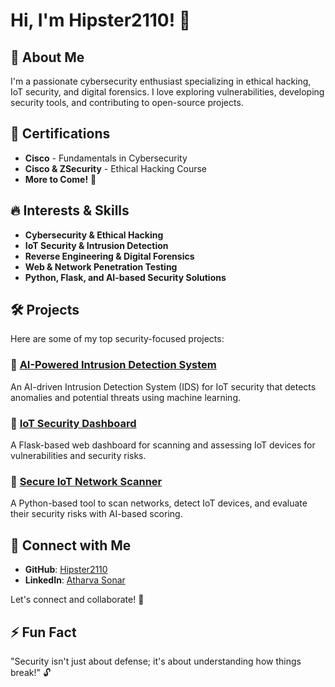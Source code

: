 # Hi, I'm Hipster2110! 👋

## 🚀 About Me
I'm a passionate cybersecurity enthusiast specializing in ethical hacking, IoT security, and digital forensics. I love exploring vulnerabilities, developing security tools, and contributing to open-source projects.

## 🔐 Certifications
- **Cisco** - Fundamentals in Cybersecurity
- **Cisco & ZSecurity** - Ethical Hacking Course
- **More to Come!** 🚀

## 🔥 Interests & Skills
- **Cybersecurity & Ethical Hacking**
- **IoT Security & Intrusion Detection**
- **Reverse Engineering & Digital Forensics**
- **Web & Network Penetration Testing**
- **Python, Flask, and AI-based Security Solutions**

## 🛠️ Projects
Here are some of my top security-focused projects:

### 🔹 [AI-Powered Intrusion Detection System](https://github.com/Hipster2110/AI-PoweredIntrusionDetectionSystem-IDS-forIoTSecurity)
An AI-driven Intrusion Detection System (IDS) for IoT security that detects anomalies and potential threats using machine learning.

### 🔹 [IoT Security Dashboard](https://github.com/Hipster2110/iot_security_dashboard)
A Flask-based web dashboard for scanning and assessing IoT devices for vulnerabilities and security risks.

### 🔹 [Secure IoT Network Scanner](https://github.com/Hipster2110/Scan-SecureIoTDevicesNetwork)
A Python-based tool to scan networks, detect IoT devices, and evaluate their security risks with AI-based scoring.

## 💌 Connect with Me

- **GitHub**: [Hipster2110](https://github.com/Hipster2110)
- **LinkedIn**: [Atharva Sonar](https://www.linkedin.com/in/atharvasonar)

Let's connect and collaborate! 🚀

## ⚡ Fun Fact
"Security isn't just about defense; it's about understanding how things break!" 🔓


